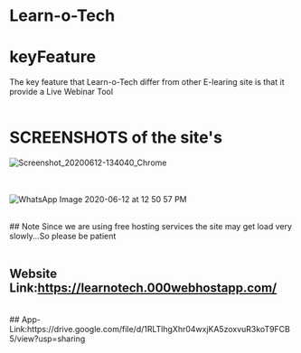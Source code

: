 # Learn-o-Tech

# keyFeature
The key feature that Learn-o-Tech differ from other E-learing site is that it provide a Live Webinar Tool</br></br>

# SCREENSHOTS of the site's
![Screenshot_20200612-134040_Chrome](https://user-images.githubusercontent.com/64969007/84493088-d0827700-acc4-11ea-9319-3b166a8c3800.jpg)

</br></br>
![WhatsApp Image 2020-06-12 at 12 50 57 PM](https://user-images.githubusercontent.com/64969007/84493774-fceac300-acc5-11ea-8828-ce7a4c1c7f5f.jpeg)

</br>
## Note
Since we are using free hosting services the site may get load very slowly...So please be patient
</br></br>

## Website Link:https://learnotech.000webhostapp.com/
</br>
## App-Link:https://drive.google.com/file/d/1RLTlhgXhr04wxjKA5zoxvuR3koT9FCB5/view?usp=sharing

